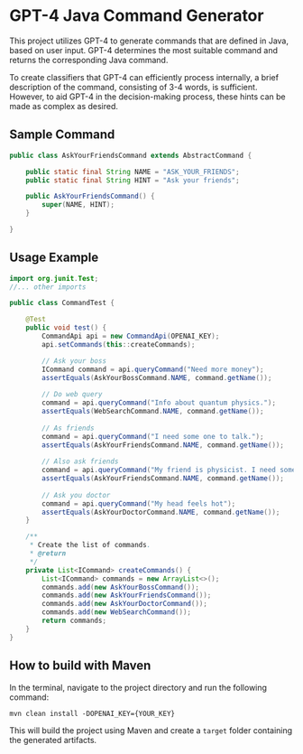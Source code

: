 # GPT-4 Java Command Generator

This project utilizes GPT-4 to generate commands that are defined in Java, based on user input. GPT-4 determines the most suitable command and returns the corresponding Java command.

To create classifiers that GPT-4 can efficiently process internally, a brief description of the command, consisting of 3-4 words, is sufficient. However, to aid GPT-4 in the decision-making process, these hints can be made as complex as desired.

## Sample Command

```java
public class AskYourFriendsCommand extends AbstractCommand {

	public static final String NAME = "ASK_YOUR_FRIENDS";
	public static final String HINT = "Ask your friends";

	public AskYourFriendsCommand() {
		super(NAME, HINT);
	}

}
```

## Usage Example

```java
import org.junit.Test;
//... other imports

public class CommandTest {

	@Test
	public void test() {
		CommandApi api = new CommandApi(OPENAI_KEY);
		api.setCommands(this::createCommands);

		// Ask your boss
		ICommand command = api.queryCommand("Need more money");
		assertEquals(AskYourBossCommand.NAME, command.getName());
		
		// Do web query
		command = api.queryCommand("Info about quantum physics.");
		assertEquals(WebSearchCommand.NAME, command.getName());
		
		// As friends
		command = api.queryCommand("I need some one to talk.");
		assertEquals(AskYourFriendsCommand.NAME, command.getName());
		
		// Also ask friends
		command = api.queryCommand("My friend is physicist. I need some info about quantum physics.");
		assertEquals(AskYourFriendsCommand.NAME, command.getName());
		
		// Ask you doctor
		command = api.queryCommand("My head feels hot");
		assertEquals(AskYourDoctorCommand.NAME, command.getName());
	}

	/**
	 * Create the list of commands.
	 * @return
	 */
	private List<ICommand> createCommands() {
		List<ICommand> commands = new ArrayList<>();
		commands.add(new AskYourBossCommand());
		commands.add(new AskYourFriendsCommand());
		commands.add(new AskYourDoctorCommand());
		commands.add(new WebSearchCommand());
		return commands;
	}
}
```

## How to build with Maven

In the terminal, navigate to the project directory and run the following command:

```
mvn clean install -DOPENAI_KEY={YOUR_KEY}
```


This will build the project using Maven and create a `target` folder containing the generated artifacts.

